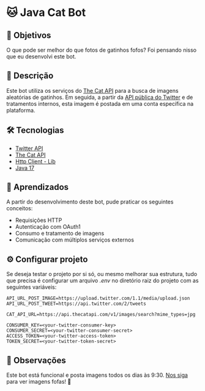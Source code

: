 # 🐱 Java Cat Bot

## 🎯 Objetivos
O que pode ser melhor do que fotos de gatinhos fofos? Foi pensando nisso que eu desenvolvi este bot.

## 📝 Descrição
Este bot utiliza os serviços do [The Cat API](https://thecatapi.com) para a busca de imagens aleatórias de gatinhos. Em seguida, a partir da [API pública do Twitter](https://developer.twitter.com/en/docs/twitter-api) e de tratamentos internos, esta imagem é postada em uma conta específica na plataforma.

## 🛠️ Tecnologias
- [Twitter API](https://developer.twitter.com/en/docs/twitter-api)
- [The Cat API](https://thecatapi.com)
- [Http Client - Lib](https://hc.apache.org/httpcomponents-client-4.5.x/index.html)
- [Java 17](https://www.oracle.com/java/technologies/javase/jdk17-archive-downloads.html)

## 🧠 Aprendizados
A partir do desenvolvimento deste bot, pude praticar os seguintes conceitos:
- Requisições HTTP
- Autenticação com OAuth1
- Consumo e tratamento de imagens
- Comunicação com múltiplos serviços externos

## ⚙️ Configurar projeto
Se deseja testar o projeto por si só, ou mesmo melhorar sua estrutura, tudo que precisa é configurar um arquivo *.env* no diretório raiz do projeto com as seguintes variáveis:
```
API_URL_POST_IMAGE=https://upload.twitter.com/1.1/media/upload.json
API_URL_POST_TWEET=https://api.twitter.com/2/tweets

CAT_API_URL=https://api.thecatapi.com/v1/images/search?mime_types=jpg

CONSUMER_KEY=<your-twitter-consumer-key>
CONSUMER_SECRET=<your-twitter-consumer-secret>
ACCESS_TOKEN=<your-twitter-access-token>
TOKEN_SECRET=<your-twitter-token-secret>
```

## 🚀 Observações
Este bot está funcional e posta imagens todos os dias às 9:30. [Nos siga](https://twitter.com/RandomCats62942) para ver imagens fofas! 🐾
